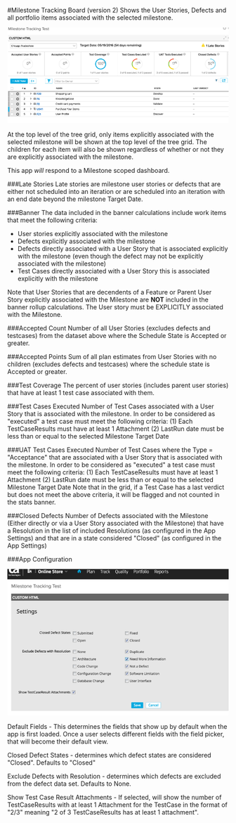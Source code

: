 #Milestone Tracking Board (version 2)
Shows the User Stories, Defects and all portfolio items associated with the selected milestone.  

![ScreenShot](/images/milestone-tracking-board-v2.png)

At the top level of the tree grid, only items explicitly associated with the selected milestone will be shown at the top level of the tree grid.
The children for each item will also be shown regardless of whether or not they are explicitly associated with the milestone.  

This app *will* respond to a Milestone scoped dashboard.  

###Late Stories
Late stories are milestone user stories or defects that are either not scheduled into an iteration or are scheduled into an iteration with an end date beyond the milestone Target Date.

###Banner
The data included in the banner calculations include work items that meet the following criteria:
* User stories explicitly associated with the milestone
* Defects explicitly associated with the milestone
* Defects directly associated with a User Story that is associated explicitly with the milestone (even though the defect may not be explicitly associated with the milestone)
* Test Cases directly associated with a User Story this is associated explicitly with the milestone

Note that User Stories that are decendents of a Feature or Parent User Story explicitly associated with the Milestone are **NOT** included in the banner rollup calculations.  The User story must be EXPLICITLY associated with the Milestone.  

###Accepted Count
Number of all User Stories (excludes defects and testcases) from the dataset above where the Schedule State is Accepted or greater.

###Accepted Points
Sum of all plan estimates from User Stories with no children (excludes defects and testcases) where the schedule state is Accepted or greater.

###Test Coverage
The percent of user stories (includes parent user stories) that have at least 1 test case associated with them.  

###Test Cases Executed
Number of Test Cases associated with a User Story that is associated with the milestone.  In order to be considered as "executed" a test case must meet the following criteria:
(1) Each TestCaseResults must have at least 1 Attachment
(2) LastRun date must be less than or equal to the selected Milestone Target Date

###UAT Test Cases Executed
Number of Test Cases where the Type = "Acceptance" that are associated with a User Story that is associated with the milestone.  In order to be considered as "executed" a test case must meet the following criteria:
(1) Each TestCaseResults must have at least 1 Attachment
(2) LastRun date must be less than or equal to the selected Milestone Target Date
Note that in the grid, if a Test Case has a last verdict but does not meet the above criteria, it will be flagged and not counted in the stats banner.  

###Closed Defects
Number of Defects associated with the Milestone (Either directly or via a User Story associated with the Milestone) that
have a Resolution in the list of included Resolutions (as configured in the App Settings) and that
are in a state considered "Closed" (as configured in the App Settings)

###App Configuration

![ScreenShot](/images/milestone-tracking-board-v2-settings.png)

Default Fields  - This determines the fields that show up by default when the app is first loaded.  Once a user selects different fields with the field picker, that will become their default view.  

Closed Defect States - determines which defect states are considered "Closed".  Defaults to "Closed"

Exclude Defects with Resolution - determines which defects are excluded from the defect data set.  Defaults to None.

Show Test Case Result Attachments - If selected, will show the number of TestCaseResults with at least 1 Attachment for the TestCase in the format of "2/3" meaning "2 of 3 TestCaseResults has at least 1 attachment".
